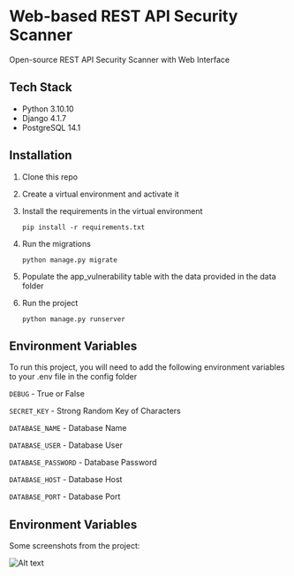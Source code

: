 # Web-based REST API Security Scanner

Open-source REST API Security Scanner with Web Interface

## Tech Stack
- Python 3.10.10
- Django 4.1.7
- PostgreSQL 14.1


## Installation

1. Clone this repo
2. Create a virtual environment and activate it
3. Install the requirements in the virtual environment 

    ```pip install -r requirements.txt```
4. Run the migrations
    
    ```python manage.py migrate```
5. Populate the app_vulnerability table with the data provided in the data folder

6. Run the project
    
    ```python manage.py runserver```


## Environment Variables

To run this project, you will need to add the following environment variables to your .env file in the config folder

`DEBUG` - True or False

`SECRET_KEY` - Strong Random Key of Characters

`DATABASE_NAME` - Database Name

`DATABASE_USER` - Database User

`DATABASE_PASSWORD` - Database Password

`DATABASE_HOST` - Database Host

`DATABASE_PORT` - Database Port

## Environment Variables

Some screenshots from the project:

![Alt text](/dashboard.png)